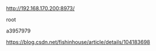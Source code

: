http://192.168.170.200:8973/

root

a3957979

https://blog.csdn.net/fishinhouse/article/details/104183698

